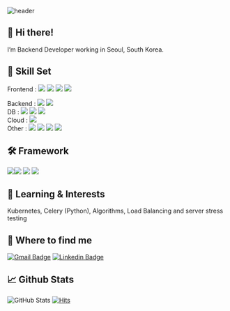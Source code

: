![header](https://capsule-render.vercel.app/api?type=waving&height=250&text=downside154&fontAlign=74&fontAlignY=50&color=gradient)


## 👋 Hi there!
I’m Backend Developer working in Seoul, South Korea.
<br />

## 🔧 Skill Set
Frontend : <img src="https://img.shields.io/badge/html-orange?style=for-the-badge&logo=html5&logoColor=white"> <img src="https://img.shields.io/badge/JavaScript-323330?style=for-the-badge&logo=javascript&logoColor=F7DF1E"> <img src="https://img.shields.io/badge/CSS-239120?&style=for-the-badge&logo=css3&logoColor=white"> <img src="https://img.shields.io/badge/Material--UI-0081CB?style=for-the-badge&logo=material-ui&logoColor=white">
<br />
<!-- <img src="https://img.shields.io/badge/React-20232A?style=for-the-badge&logo=react&logoColor=61DAFB"> <img src="https://img.shields.io/badge/nextjs-lightyellow?style=for-the-badge&logo=next.js&logoColor=black">--> 
Backend : <img src="https://img.shields.io/badge/Python-3776AB?style=for-the-badge&logo=python&logoColor=white"> <img src="https://img.shields.io/badge/Java-ED8B00?style=for-the-badge&logo=java&logoColor=white"> <br />
DB :  <img src="https://img.shields.io/badge/SQLite-red?style=for-the-badge&logo=sqlite&logoColor=white"> <img src="https://img.shields.io/badge/MySQL-00000F?style=for-the-badge&logo=mysql&logoColor=white"> <img src="https://img.shields.io/badge/PostgreSQL-316192?style=for-the-badge&logo=postgresql&logoColor=white"> <br />
Cloud :     <img src="https://img.shields.io/badge/AWS(S3/EC2/RDS)-FF9900?style=for-the-badge&logo=Amazon&logoColor=white"> <br />
Other :     <img src="https://img.shields.io/badge/-Git-F05032?style=for-the-badge&logo=git&logoColor=ffffff">
<img src="https://img.shields.io/badge/Docker-2496ED?style=for-the-badge&logo=Docker&logoColor=white"> <img src="https://img.shields.io/badge/nginx-darkgreen?style=for-the-badge&logo=nginx&logoColor=white"> <img src="https://img.shields.io/badge/Selenium-5C2D91?style=for-the-badge&logo=selenium&logoColor=white"> <br />

## 🛠️ Framework
<img src="https://img.shields.io/badge/Spring%20Boot-green?style=for-the-badge&logo=springboot&logoColor=white"><img src="https://img.shields.io/badge/Django-092E20?style=for-the-badge&logo=django&logoColor=white"> <img src="https://img.shields.io/badge/Django%20REST%20Framework-red?style=for-the-badge&logo=django&logoColor=white"> <img src="https://img.shields.io/badge/fastapi-blue?style=for-the-badge&logo=fastapi&logoColor=white"> <br />

## 🌱 Learning & Interests
Kubernetes, Celery (Python), Algorithms, Load Balancing and server stress testing

## 👀 Where to find me
[![Gmail Badge](https://img.shields.io/badge/Gmail-D14836?style=for-the-badge&logo=gmail&logoColor=white&link=mailto:dojunkim@gmail.com)](mailto:dojunkim@gmail.com)
[![Linkedin Badge](https://img.shields.io/badge/LinkedIn-0077B5?style=for-the-badge&logo=linkedin&logoColor=white)](https://www.linkedin.com/in/dojun-kim-756a9215b/)

## 📈 Github Stats
![GitHub Stats](https://github-readme-stats.vercel.app/api?username=downside154&&show_icons=true&theme=nightowl)
[![Hits](https://hits.seeyoufarm.com/api/count/incr/badge.svg?url=https%3A%2F%2Fgithub.com%2Fdownside154&count_bg=%23014DC2&title_bg=%23555555&icon=&icon_color=%23E7E7E7&title=hits&edge_flat=false)](https://hits.seeyoufarm.com)
